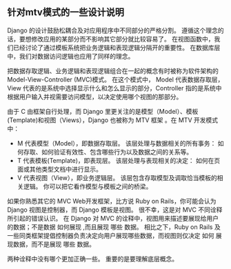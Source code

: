 ##  针对mtv模式的一些设计说明

Django 的设计鼓励松耦合及对应用程序中不同部分的严格分割。 遵循这个理念的话，要想修改应用的某部分而不影响其它部分就比较容易了。
在视图函数中，我们已经讨论了通过模板系统把业务逻辑和表现逻辑分隔开的重要性。 在数据库层中，我们对数据访问逻辑也应用了同样的理念。

把数据存取逻辑、业务逻辑和表现逻辑组合在一起的概念有时被称为软件架构的 Model-View-Controller (MVC)模式。
在这个模式中， Model 代表数据存取层，View 代表的是系统中选择显示什么和怎么显示的部分，Controller 指的是系统中根据用户输入并视需要访问模型，以决定使用哪个视图的那部分。

由于 C 由框架自行处理，而 Django 里更关注的是模型（Model）、模板(Template)和视图（Views），Django 也被称为 MTV 框架 。在 MTV 开发模式中：

- M 代表模型（Model），即数据存取层。 该层处理与数据相关的所有事务： 如何存取、如何验证有效性、包含哪些行为以及数据之间的关系等。
- T 代表模板(Template)，即表现层。 该层处理与表现相关的决定： 如何在页面或其他类型文档中进行显示。
- V 代表视图（View），即业务逻辑层。 该层包含存取模型及调取恰当模板的相关逻辑。 你可以把它看作模型与模板之间的桥梁。

如果你熟悉其它的 MVC Web开发框架，比方说 Ruby on Rails，你可能会认为 Django 视图是控制器，而 Django 模板是视图。
很不幸，这是对 MVC 不同诠释所引起的错误认识。
在 Django 对 MVC 的诠释中，视图用来描述要展现给用户的数据；不是数据 如何展现 ,而且展现 哪些 数据。
相比之下，Ruby on Rails 及一些同类框架提倡控制器负责决定向用户展现哪些数据，而视图则仅决定 如何 展现数据，而不是展现 哪些 数据。

两种诠释中没有哪个更加正确一些。 重要的是要理解底层概念。

